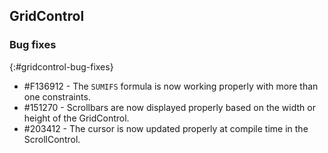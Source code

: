## GridControl

### Bug fixes
{:#gridcontrol-bug-fixes}

*	\#F136912 - The `SUMIFS` formula is now working properly with more than one constraints.
*	\#151270 - Scrollbars are now displayed properly based on the width or height of the GridControl.
*	\#203412 - The cursor is now updated properly at compile time in the ScrollControl.  
